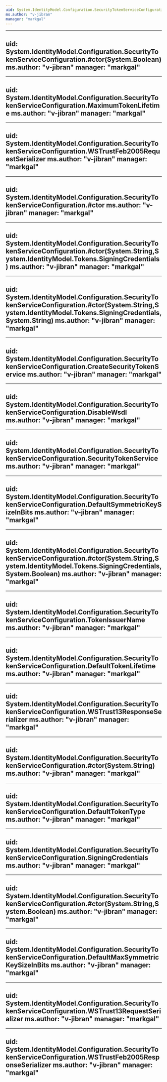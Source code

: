```yaml
---
uid: System.IdentityModel.Configuration.SecurityTokenServiceConfiguration
ms.author: "v-jibran"
manager: "markgal"
---
```


---
uid: System.IdentityModel.Configuration.SecurityTokenServiceConfiguration.#ctor(System.Boolean)
ms.author: "v-jibran"
manager: "markgal"
---

---
uid: System.IdentityModel.Configuration.SecurityTokenServiceConfiguration.MaximumTokenLifetime
ms.author: "v-jibran"
manager: "markgal"
---

---
uid: System.IdentityModel.Configuration.SecurityTokenServiceConfiguration.WSTrustFeb2005RequestSerializer
ms.author: "v-jibran"
manager: "markgal"
---

---
uid: System.IdentityModel.Configuration.SecurityTokenServiceConfiguration.#ctor
ms.author: "v-jibran"
manager: "markgal"
---

---
uid: System.IdentityModel.Configuration.SecurityTokenServiceConfiguration.#ctor(System.String,System.IdentityModel.Tokens.SigningCredentials)
ms.author: "v-jibran"
manager: "markgal"
---

---
uid: System.IdentityModel.Configuration.SecurityTokenServiceConfiguration.#ctor(System.String,System.IdentityModel.Tokens.SigningCredentials,System.String)
ms.author: "v-jibran"
manager: "markgal"
---

---
uid: System.IdentityModel.Configuration.SecurityTokenServiceConfiguration.CreateSecurityTokenService
ms.author: "v-jibran"
manager: "markgal"
---

---
uid: System.IdentityModel.Configuration.SecurityTokenServiceConfiguration.DisableWsdl
ms.author: "v-jibran"
manager: "markgal"
---

---
uid: System.IdentityModel.Configuration.SecurityTokenServiceConfiguration.SecurityTokenService
ms.author: "v-jibran"
manager: "markgal"
---

---
uid: System.IdentityModel.Configuration.SecurityTokenServiceConfiguration.DefaultSymmetricKeySizeInBits
ms.author: "v-jibran"
manager: "markgal"
---

---
uid: System.IdentityModel.Configuration.SecurityTokenServiceConfiguration.#ctor(System.String,System.IdentityModel.Tokens.SigningCredentials,System.Boolean)
ms.author: "v-jibran"
manager: "markgal"
---

---
uid: System.IdentityModel.Configuration.SecurityTokenServiceConfiguration.TokenIssuerName
ms.author: "v-jibran"
manager: "markgal"
---

---
uid: System.IdentityModel.Configuration.SecurityTokenServiceConfiguration.DefaultTokenLifetime
ms.author: "v-jibran"
manager: "markgal"
---

---
uid: System.IdentityModel.Configuration.SecurityTokenServiceConfiguration.WSTrust13ResponseSerializer
ms.author: "v-jibran"
manager: "markgal"
---

---
uid: System.IdentityModel.Configuration.SecurityTokenServiceConfiguration.#ctor(System.String)
ms.author: "v-jibran"
manager: "markgal"
---

---
uid: System.IdentityModel.Configuration.SecurityTokenServiceConfiguration.DefaultTokenType
ms.author: "v-jibran"
manager: "markgal"
---

---
uid: System.IdentityModel.Configuration.SecurityTokenServiceConfiguration.SigningCredentials
ms.author: "v-jibran"
manager: "markgal"
---

---
uid: System.IdentityModel.Configuration.SecurityTokenServiceConfiguration.#ctor(System.String,System.Boolean)
ms.author: "v-jibran"
manager: "markgal"
---

---
uid: System.IdentityModel.Configuration.SecurityTokenServiceConfiguration.DefaultMaxSymmetricKeySizeInBits
ms.author: "v-jibran"
manager: "markgal"
---

---
uid: System.IdentityModel.Configuration.SecurityTokenServiceConfiguration.WSTrust13RequestSerializer
ms.author: "v-jibran"
manager: "markgal"
---

---
uid: System.IdentityModel.Configuration.SecurityTokenServiceConfiguration.WSTrustFeb2005ResponseSerializer
ms.author: "v-jibran"
manager: "markgal"
---
